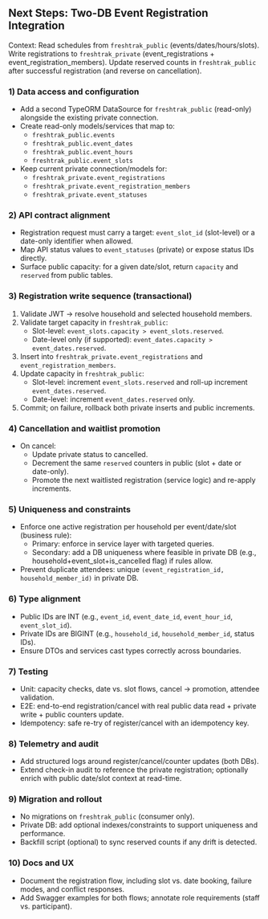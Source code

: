 ## Next Steps: Two-DB Event Registration Integration

Context: Read schedules from `freshtrak_public` (events/dates/hours/slots). Write registrations to `freshtrak_private` (event_registrations + event_registration_members). Update reserved counts in `freshtrak_public` after successful registration (and reverse on cancellation).

### 1) Data access and configuration

- Add a second TypeORM DataSource for `freshtrak_public` (read-only) alongside the existing private connection.
- Create read-only models/services that map to:
  - `freshtrak_public.events`
  - `freshtrak_public.event_dates`
  - `freshtrak_public.event_hours`
  - `freshtrak_public.event_slots`
- Keep current private connection/models for:
  - `freshtrak_private.event_registrations`
  - `freshtrak_private.event_registration_members`
  - `freshtrak_private.event_statuses`

### 2) API contract alignment

- Registration request must carry a target: `event_slot_id` (slot-level) or a date-only identifier when allowed.
- Map API status values to `event_statuses` (private) or expose status IDs directly.
- Surface public capacity: for a given date/slot, return `capacity` and `reserved` from public tables.

### 3) Registration write sequence (transactional)

1. Validate JWT → resolve household and selected household members.
2. Validate target capacity in `freshtrak_public`:
   - Slot-level: `event_slots.capacity > event_slots.reserved`.
   - Date-level only (if supported): `event_dates.capacity > event_dates.reserved`.
3. Insert into `freshtrak_private.event_registrations` and `event_registration_members`.
4. Update capacity in `freshtrak_public`:
   - Slot-level: increment `event_slots.reserved` and roll-up increment `event_dates.reserved`.
   - Date-level: increment `event_dates.reserved` only.
5. Commit; on failure, rollback both private inserts and public increments.

### 4) Cancellation and waitlist promotion

- On cancel:
  - Update private status to cancelled.
  - Decrement the same `reserved` counters in public (slot + date or date-only).
  - Promote the next waitlisted registration (service logic) and re-apply increments.

### 5) Uniqueness and constraints

- Enforce one active registration per household per event/date/slot (business rule):
  - Primary: enforce in service layer with targeted queries.
  - Secondary: add a DB uniqueness where feasible in private DB (e.g., household+event_slot+is_cancelled flag) if rules allow.
- Prevent duplicate attendees: unique `(event_registration_id, household_member_id)` in private DB.

### 6) Type alignment

- Public IDs are INT (e.g., `event_id`, `event_date_id`, `event_hour_id`, `event_slot_id`).
- Private IDs are BIGINT (e.g., `household_id`, `household_member_id`, status IDs).
- Ensure DTOs and services cast types correctly across boundaries.

### 7) Testing

- Unit: capacity checks, date vs. slot flows, cancel → promotion, attendee validation.
- E2E: end-to-end registration/cancel with real public data read + private write + public counters update.
- Idempotency: safe re-try of register/cancel with an idempotency key.

### 8) Telemetry and audit

- Add structured logs around register/cancel/counter updates (both DBs).
- Extend check-in audit to reference the private registration; optionally enrich with public date/slot context at read-time.

### 9) Migration and rollout

- No migrations on `freshtrak_public` (consumer only).
- Private DB: add optional indexes/constraints to support uniqueness and performance.
- Backfill script (optional) to sync reserved counts if any drift is detected.

### 10) Docs and UX

- Document the registration flow, including slot vs. date booking, failure modes, and conflict responses.
- Add Swagger examples for both flows; annotate role requirements (staff vs. participant).
